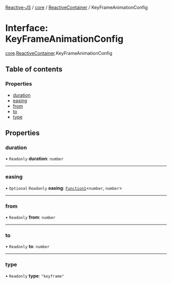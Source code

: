[Reactive-JS](../README.md) / [core](../modules/core.md) / [ReactiveContainer](../modules/core.ReactiveContainer.md) / KeyFrameAnimationConfig

# Interface: KeyFrameAnimationConfig

[core](../modules/core.md).[ReactiveContainer](../modules/core.ReactiveContainer.md).KeyFrameAnimationConfig

## Table of contents

### Properties

- [duration](core.ReactiveContainer.KeyFrameAnimationConfig.md#duration)
- [easing](core.ReactiveContainer.KeyFrameAnimationConfig.md#easing)
- [from](core.ReactiveContainer.KeyFrameAnimationConfig.md#from)
- [to](core.ReactiveContainer.KeyFrameAnimationConfig.md#to)
- [type](core.ReactiveContainer.KeyFrameAnimationConfig.md#type)

## Properties

### duration

• `Readonly` **duration**: `number`

___

### easing

• `Optional` `Readonly` **easing**: [`Function1`](../modules/functions.md#function1)<`number`, `number`\>

___

### from

• `Readonly` **from**: `number`

___

### to

• `Readonly` **to**: `number`

___

### type

• `Readonly` **type**: ``"keyframe"``
